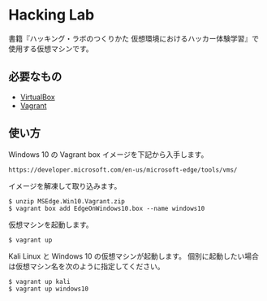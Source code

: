 # Hacking Lab

書籍『ハッキング・ラボのつくりかた 仮想環境におけるハッカー体験学習』で使用する仮想マシンです。

## 必要なもの

- [VirtualBox]
- [Vagrant]

[VirtualBox]: https://www.virtualbox.org/
[Vagrant]: https://www.vagrantup.com/

## 使い方

Windows 10 の Vagrant box イメージを下記から入手します。

```
https://developer.microsoft.com/en-us/microsoft-edge/tools/vms/
```

イメージを解凍して取り込みます。

```
$ unzip MSEdge.Win10.Vagrant.zip
$ vagrant box add EdgeOnWindows10.box --name windows10
```

仮想マシンを起動します。

```
$ vagrant up
```

Kali Linux と Windows 10 の仮想マシンが起動します。
個別に起動したい場合は仮想マシン名を次のように指定してください。

```
$ vagrant up kali
$ vagrant up windows10
```
